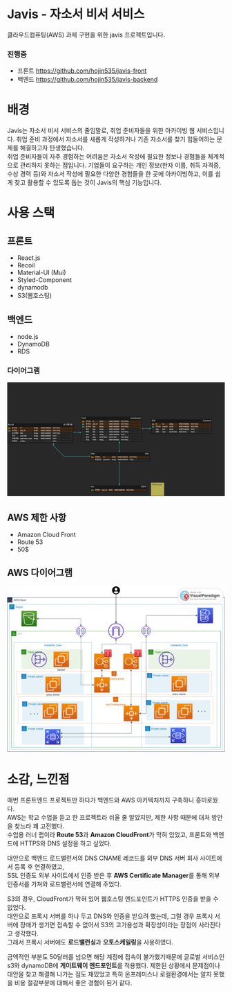 # Javis - 자소서 비서 서비스
클라우드컴퓨팅(AWS) 과제 구현을 위한 javis 프로젝트입니다.
### 진행중
- 프론트 https://github.com/hojin535/javis-front
- 백엔드 https://github.com/hojin535/javis-backend

# 배경

Javis는 자소서 비서 서비스의 줄임말로, 취업 준비자들을 위한 아카이빙 웹 서비스입니다. 취업 준비 과정에서 자소서를 새롭게 작성하거나 기존 자소서를 찾기 힘들어하는 문제를 해결하고자 탄생했습니다.  
취업 준비자들이 자주 경험하는 어려움은 자소서 작성에 필요한 정보나 경험들을 체계적으로 관리하지 못하는 점입니다. 기업들이 요구하는 개인 정보(한자 이름, 취득 자격증, 수상 경력 등)와 자소서 작성에 필요한 다양한 경험들을 한 곳에 아카이빙하고, 이를 쉽게 찾고 활용할 수 있도록 돕는 것이 Javis의 핵심 기능입니다.


# 사용 스택
## 프론트
- React.js
- Recoil
- Material-UI (Mui)
- Styled-Component
- dynamodb
- S3(웹호스팅)

## 백엔드
- node.js
- DynamoDB
- RDS
### 다이어그램
![Javis 이미지](readmeImages/javis.png)


## AWS 제한 사항
- Amazon Cloud Front
- Route 53
- 50$
## AWS 다이어그램
![AWS 다이어그램](readmeImages/aws%20cloud.png)


# 소감, 느낀점

매번 프론트엔드 프로젝트만 하다가 백엔드와 AWS 아키텍처까지 구축하니 흥미로웠다.<br>
AWS는 학교 수업을 듣고 한 프로젝트라 쉬울 줄 알았지만, 제한 사항 때문에 대처 방안을 찾느라 꽤 고전했다.  
수업용 러너 랩이라 **Route 53**과 **Amazon CloudFront**가 막혀 있었고, 프론트와 백엔드에 HTTPS와 DNS 설정을 하고 싶었다.

대안으로 백엔드 로드밸런서의 DNS CNAME 레코드를 외부 DNS 서버 회사 사이트에서 등록 후 연결하였고,  
SSL 인증도 외부 사이트에서 인증 받은 후 **AWS Certificate Manager**를 통해 외부 인증서를 가져와 로드밸런서에 연결해 주었다.  

S3의 경우, CloudFront가 막혀 있어 웹호스팅 엔드포인트가 HTTPS 인증을 받을 수 없었다.  
대안으로 프록시 서버를 하나 두고 DNS와 인증을 받으려 했는데, 그럴 경우 프록시 서버에 장애가 생기면 접속할 수 없어서 S3의 고가용성과 확장성이라는 장점이 사라진다고 생각했다.  
그래서 프록시 서버에도 **로드밸런싱**과 **오토스케일링**을 사용하였다.

금액적인 부분도 50달러를 넘으면 해당 계정에 접속이 불가했기때문에 글로벌 서비스인 s3와 dynamoDB에 **게이트웨이 엔드포인트**를 적용했다.
제한된 상황에서 문제점이나 대안을 찾고 해결해 나가는 점도 재밌었고 특히 온프레미스나 로컬환경에서는 알지 못했을 비용 절감부분에 대해서
좋은 경험이 된거 같다.
